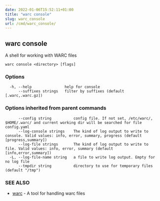 ```yaml
---
date: 2022-01-06T15:52:11+01:00
title: "warc console"
slug: warc_console
url: /cmd/warc_console/
---
```

## warc console

A shell for working with WARC files

```
warc console <directory> [flags]
```

### Options

```
  -h, --help               help for console
      --suffixes strings   filter by suffixes (default [.warc,.warc.gz])
```

### Options inherited from parent commands

```
      --config string          config file. If not set, /etc/warc/, $HOME/.warc/ and current working dir will be searched for file config.yaml
      --log-console strings    The kind of log output to write to console. Valid values: info, error, summary, progress (default [progress,summary])
      --log-file strings       The kind of log output to write to file. Valid values: info, error, summary (default [info,error,summary])
  -L, --log-file-name string   a file to write log output. Empty for no log file
      --tmpdir string          directory to use for temporary files (default "/tmp")
```

### SEE ALSO

* [warc](../warc/)	 - A tool for handling warc files

